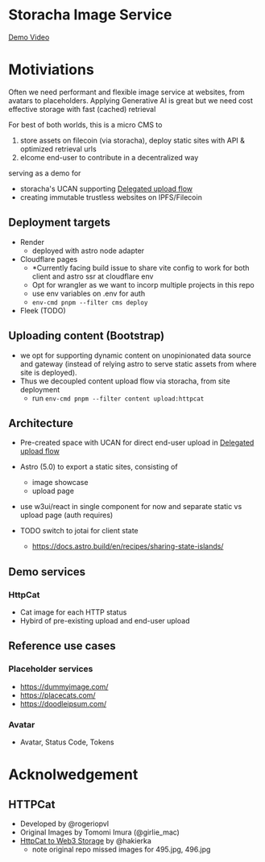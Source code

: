 # Storacha Image Service

[Demo Video](https://bafybeifqd3546gsizaqzxuptlnbstugqi22qhhk57uam4has6ivfqtdlf4.ipfs.w3s.link/)

# Motiviations

Often we need performant and flexible image service at websites, from avatars to placeholders.
Applying Generative AI is great but we need cost effective storage with fast (cached) retrieval

For best of both worlds, this is a micro CMS to 
1. store assets on filecoin (via storacha), deploy static sites with API & optimized retrieval urls
2.  elcome end-user to contribute in a decentralized way 

serving as a demo for
- storacha's UCAN supporting [Delegated upload flow](https://docs.storacha.network/concepts/architecture-options/#delegated)
- creating immutable trustless websites on IPFS/Filecoin

## Deployment targets
- Render
  - deployed with astro node adapter
- Cloudflare pages
  - *Currently facing build issue to share vite config to work for both client and astro ssr at cloudflare env
  - Opt for wrangler as we want to incorp multiple projects in this repo
  - use env variables on .env for auth
  - `env-cmd pnpm --filter cms deploy`
- Fleek (TODO)

## Uploading content (Bootstrap)
- we opt for supporting dynamic content on unopinionated data source and gateway (instead of relying astro to serve static assets from where site is deployed).
- Thus we decoupled content upload flow via storacha, from site deployment 
  - run `env-cmd pnpm --filter content upload:httpcat`

## Architecture
- Pre-created space with UCAN for direct end-user upload in [Delegated upload flow](https://docs.storacha.network/concepts/architecture-options/#delegated)
- Astro (5.0) to export a static sites, consisting of
  - image showcase
  - upload page

- use w3ui/react in single component for now and separate static vs upload page (auth requires)
- TODO switch to jotai for client state
  - https://docs.astro.build/en/recipes/sharing-state-islands/

## Demo services

### HttpCat
- Cat image for each HTTP status
- Hybird of pre-existing upload and end-user upload

## Reference use cases

### Placeholder services
- https://dummyimage.com/
- https://placecats.com/
- https://doodleipsum.com/

### Avatar
- Avatar, Status Code, Tokens


# Acknolwedgement

## HTTPCat
- Developed by @rogeriopvl
- Original Images by Tomomi Imura (@girlie_mac)
- [HttpCat to Web3 Storage](https://github.com/hakierka/http-cat-to-web3storage) by @hakierka
  - note original repo missed images for 495.jpg, 496.jpg